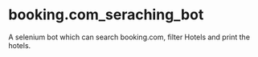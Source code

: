 # booking.com_seraching_bot
A selenium bot which can search booking.com, filter Hotels and print the hotels. 
